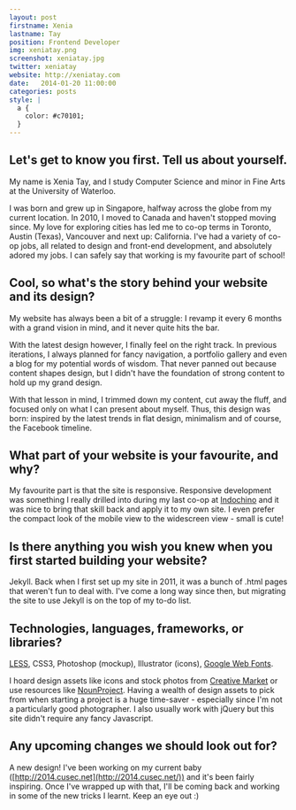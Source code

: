 ```yaml
---
layout: post
firstname: Xenia
lastname: Tay
position: Frontend Developer
img: xeniatay.png
screenshot: xeniatay.jpg
twitter: xeniatay
website: http://xeniatay.com
date:   2014-01-20 11:00:00
categories: posts
style: |
  a {
    color: #c70101;
  }
---
```


## Let's get to know you first. Tell us about yourself.

My name is Xenia Tay, and I study Computer Science and minor in Fine Arts at the University of Waterloo.

I was born and grew up in Singapore, halfway across the globe from my current location. In 2010, I moved to Canada and haven't stopped moving since. My love for exploring cities has led me to co-op terms in Toronto, Austin (Texas), Vancouver and next up: California. I've had a variety of co-op jobs, all related to design and front-end development, and absolutely adored my jobs. I can safely say that working is my favourite part of school!

## Cool, so what's the story behind your website and its design?

My website has always been a bit of a struggle: I revamp it every 6 months with a grand vision in mind, and it never quite hits the bar.

With the latest design however, I finally feel on the right track. In previous iterations, I always planned for fancy navigation, a portfolio gallery and even a blog for my potential words of wisdom. That never panned out because content shapes design, but I didn't have the foundation of strong content to hold up my grand design.

With that lesson in mind, I trimmed down my content, cut away the fluff, and focused only on what I can present about myself. Thus, this design was born: inspired by the latest trends in flat design, minimalism and of course, the Facebook timeline.

## What part of your website is your favourite, and why?

My favourite part is that the site is responsive. Responsive development was something I really drilled into during my last co-op at [Indochino](http://www.indochino.com) and it was nice to bring that skill back and apply it to my own site. I even prefer the compact look of the mobile view to the widescreen view - small is cute!

## Is there anything you wish you knew when you first started building your website?

Jekyll. Back when I first set up my site in 2011, it was a bunch of .html pages that weren't fun to deal with. I've come a long way since then, but migrating the site to use Jekyll is on the top of my to-do list.

## Technologies, languages, frameworks, or libraries?

[LESS](http://www.lesscss.org/), CSS3, Photoshop (mockup), Illustrator (icons), [Google Web Fonts](http://www.google.com/fonts).

I hoard design assets like icons and stock photos from [Creative Market](http://creativemarket.com) or use resources like [NounProject](http://thenounproject.com/). Having a wealth of design assets to pick from when starting a project is a huge time-saver - especially since I'm not a particularly good photographer. I also usually work with jQuery but this site didn't require any fancy Javascript.

## Any upcoming changes we should look out for?

A new design! I've been working on my current baby ([http://2014.cusec.net](http://2014.cusec.net/)) and it's been fairly inspiring. Once I've wrapped up with that, I'll be coming back and working in some of the new tricks I learnt. Keep an eye out :)
